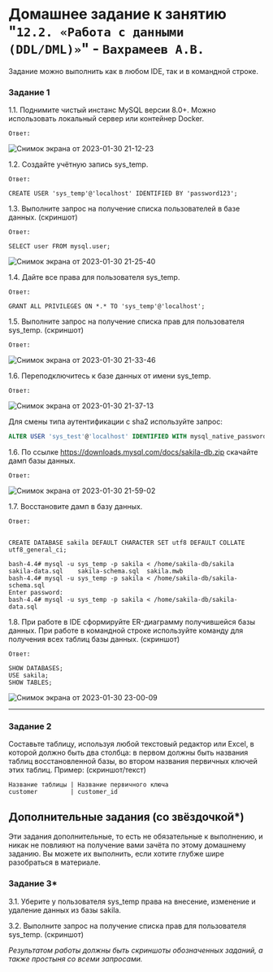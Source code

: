 # Домашнее задание к занятию "`12.2. «Работа с данными (DDL/DML)»`" - `Вахрамеев А.В.`


Задание можно выполнить как в любом IDE, так и в командной строке.

### Задание 1
1.1. Поднимите чистый инстанс MySQL версии 8.0+. Можно использовать локальный сервер или контейнер Docker.

`Ответ:`

![Снимок экрана от 2023-01-30 21-12-23](https://user-images.githubusercontent.com/75438030/215560690-d08b1839-9705-4131-9c15-42bf7649fd0f.png)


1.2. Создайте учётную запись sys_temp. 

`Ответ:`

```
CREATE USER 'sys_temp'@'localhost' IDENTIFIED BY 'password123';

```

1.3. Выполните запрос на получение списка пользователей в базе данных. (скриншот)

`Ответ:`

```
SELECT user FROM mysql.user;

```

![Снимок экрана от 2023-01-30 21-25-40](https://user-images.githubusercontent.com/75438030/215563306-9bf861c0-86a8-4e8c-b847-3f604d3b513a.png)


1.4. Дайте все права для пользователя sys_temp. 

`Ответ:`

```
GRANT ALL PRIVILEGES ON *.* TO 'sys_temp'@'localhost';

```

1.5. Выполните запрос на получение списка прав для пользователя sys_temp. (скриншот)

`Ответ:`

![Снимок экрана от 2023-01-30 21-33-46](https://user-images.githubusercontent.com/75438030/215564850-9f0b1eeb-4e41-4535-adb1-0420b9876bcf.png)


1.6. Переподключитесь к базе данных от имени sys_temp.

`Ответ:`

![Снимок экрана от 2023-01-30 21-37-13](https://user-images.githubusercontent.com/75438030/215565513-6cceb76d-22ee-444f-bb95-2cb90e74ce01.png)


Для смены типа аутентификации с sha2 используйте запрос: 
```sql
ALTER USER 'sys_test'@'localhost' IDENTIFIED WITH mysql_native_password BY 'password';
```
1.6. По ссылке https://downloads.mysql.com/docs/sakila-db.zip скачайте дамп базы данных.

`Ответ:`

![Снимок экрана от 2023-01-30 21-59-02](https://user-images.githubusercontent.com/75438030/215569854-f4208942-30d8-498b-9994-55afec8bdf87.png)


1.7. Восстановите дамп в базу данных.

`Ответ:`

```

CREATE DATABASE sakila DEFAULT CHARACTER SET utf8 DEFAULT COLLATE utf8_general_ci;

bash-4.4# mysql -u sys_temp -p sakila < /home/sakila-db/sakila
sakila-data.sql    sakila-schema.sql  sakila.mwb         
bash-4.4# mysql -u sys_temp -p sakila < /home/sakila-db/sakila-schema.sql 
Enter password: 
bash-4.4# mysql -u sys_temp -p sakila < /home/sakila-db/sakila-data.sql   

```

1.8. При работе в IDE сформируйте ER-диаграмму получившейся базы данных. При работе в командной строке используйте команду для получения всех таблиц базы данных. (скриншот)

`Ответ:`

```
SHOW DATABASES;
USE sakila;
SHOW TABLES;

```

![Снимок экрана от 2023-01-30 23-00-09](https://user-images.githubusercontent.com/75438030/215582823-e79195d4-7272-4dbc-aaca-5e5d1f372112.png)


---

### Задание 2
Составьте таблицу, используя любой текстовый редактор или Excel, в которой должно быть два столбца: в первом должны быть названия таблиц восстановленной базы, во втором названия первичных ключей этих таблиц. Пример: (скриншот/текст)
```
Название таблицы | Название первичного ключа
customer         | customer_id
```


## Дополнительные задания (со звёздочкой*)
Эти задания дополнительные, то есть не обязательные к выполнению, и никак не повлияют на получение вами зачёта по этому домашнему заданию. Вы можете их выполнить, если хотите глубже шире разобраться в материале.

### Задание 3*
3.1. Уберите у пользователя sys_temp права на внесение, изменение и удаление данных из базы sakila.

3.2. Выполните запрос на получение списка прав для пользователя sys_temp. (скриншот)

*Результатом работы должны быть скриншоты обозначенных заданий, а также простыня со всеми запросами.*
